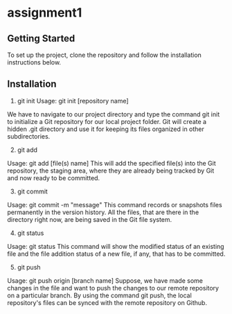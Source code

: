 # assignment1

## Getting Started

To set up the project, clone the repository and follow the installation instructions below.

## Installation

1. git init
Usage: git init [repository name]

We have to navigate to our project directory and type the command git init to initialize a Git repository for our local project folder. Git will create a hidden .git directory and use it for keeping its files organized in other subdirectories.

2. git add

Usage: git add [file(s) name]
This will add the specified file(s) into the Git repository, the staging area, where they are already being tracked by Git and now ready to be committed.

3. git commit

Usage: git commit -m "message"
This command records or snapshots files permanently in the version history. All the files, that are there in the directory right now, are being saved in the Git file system.

4. git status

Usage: git status
This command will show the modified status of an existing file and the file addition status of a new file, if any, that has to be committed.

5. git push

Usage: git push origin [branch name]
Suppose, we have made some changes in the file and want to push the changes to our remote repository on a particular branch. By using the command git push, the local repository's files can be synced with the remote repository on Github.



